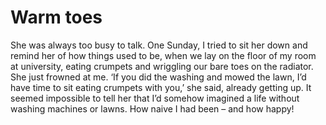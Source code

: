 Warm toes=========



She was always too busy to talk. One Sunday, I tried to sit her down and remind her of how things used to be, when we lay on the floor of my room at university, eating crumpets and wriggling our bare toes on the radiator. She just frowned at me. ‘If you did the washing and mowed the lawn, I’d have time to sit eating crumpets with you,’ she said, already getting up. It seemed impossible to tell her that I’d somehow imagined a life without washing machines or lawns. How naive I had been – and how happy!